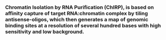 ### Chromatin Isolation by RNA Purification (ChIRP), is based on affinity capture of target RNA:chromatin complex by tiling antisense-oligos, which then generates a map of genomic binding sites at a resolution of several hundred bases with high sensitivity and low background.
